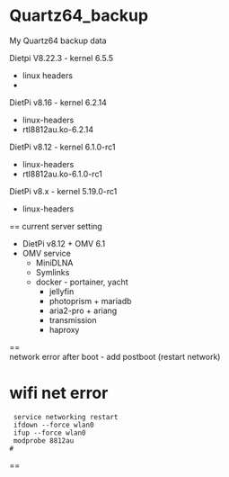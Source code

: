 # Quartz64_backup
My Quartz64 backup data

Dietpi V8.22.3 - kernel 6.5.5
- linux headers
- 
DietPi v8.16 - kernel 6.2.14
 - linux-headers
 - rtl8812au.ko-6.2.14

DietPi v8.12 - kernel 6.1.0-rc1
 - linux-headers
 - rtl8812au.ko-6.1.0-rc1

DietPi v8.x - kernel 5.19.0-rc1
 - linux-headers

== current server setting
- DietPi v8.12 + OMV 6.1
 - OMV service
   + MiniDLNA
   + Symlinks
   + docker - portainer, yacht
     + jellyfin
     + photoprism + mariadb
     + aria2-pro + ariang
     + transmission
     + haproxy
     
==      
 network error after boot - add postboot (restart network)
 # wifi net error
	 service networking restart
	 ifdown --force wlan0
	 ifup --force wlan0
	 modprobe 8812au
	#
 
== 
